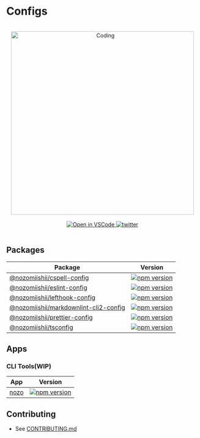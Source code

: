 # Configs

<!-- Main Image -->
<br>
<div align="center">
  <img src="https://media.giphy.com/media/3o7bujyYv1d9ZVD3z2/giphy.gif" alt="Coding" width="480" />
</div>
<br>

<!-- shields -->
<div align="center">
  <a target="_blank" href="https://open.vscode.dev/nozomiishii/configs">
    <img alt="Open in VSCode" src="https://img.shields.io/static/v1?logo=visualstudiocode&label=&message=Open%20in%20VSCode&labelColor=2c2c32&color=007acc&logoColor=007acc">
  </a>
  <a target="_blank" href="https://twitter.com/nozomiishii_dev">
    <img alt="twitter" src="https://img.shields.io/twitter/follow/nozomiishii_dev?style=social&label=Follow">
  </a>
</div>
<br>

## Packages

| Package | Version |
| ------- | ------- |
| [@nozomiishii/cspell-config](./packages/cspell-config) | [![npm version](https://badge.fury.io/js/@nozomiishii%2Fcspell-config.svg)](https://badge.fury.io/js/@nozomiishii%2Fcspell-config) |
| [@nozomiishii/eslint-config](./packages/eslint-config) | [![npm version](https://badge.fury.io/js/@nozomiishii%2Feslint-config.svg)](https://badge.fury.io/js/@nozomiishii%2Feslint-config) |
| [@nozomiishii/lefthook-config](./packages/lefthook-config) | [![npm version](https://badge.fury.io/js/@nozomiishii%2Flefthook-config.svg)](https://badge.fury.io/js/@nozomiishii%2Flefthook-config) |
| [@nozomiishii/markdownlint-cli2-config](./packages/markdownlint-cli2-config) | [![npm version](https://badge.fury.io/js/@nozomiishii%2Fmarkdownlint-cli2-config.svg)](https://badge.fury.io/js/@nozomiishii%2Fmarkdownlint-cli2-config) |
| [@nozomiishii/prettier-config](./packages/prettier-config) | [![npm version](https://badge.fury.io/js/@nozomiishii%2Fprettier-config.svg)](https://badge.fury.io/js/@nozomiishii%2Fprettier-config) |
| [@nozomiishii/tsconfig](./packages/tsconfig)| [![npm version](https://badge.fury.io/js/@nozomiishii%2Ftsconfig.svg)](https://badge.fury.io/js/@nozomiishii%2Ftsconfig) |

## Apps

### CLI Tools(WIP)

| App                 | Version                                                                            |
| ------------------- | ---------------------------------------------------------------------------------- |
| [nozo](./apps/nozo) | [![npm version](https://badge.fury.io/js/nozo.svg)](https://badge.fury.io/js/nozo) |

## Contributing

- See [CONTRIBUTING.md](CONTRIBUTING.md)
